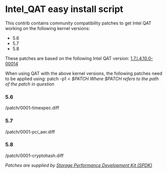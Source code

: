 # Intel_QAT easy install script

This contrib contains community compatibility patches to get Intel QAT working on the following kernel versions:
- 5.6
- 5.7
- 5.8

These patches are based on the following Intel QAT version:
[1.7.l.4.10.0-00014](https://01.org/sites/default/files/downloads/qat1.7.l.4.10.0-00014.tar.gz)

When using QAT with the above kernel versions, the following patches need to be applied using:
patch -p1 < _$PATCH_
_Where $PATCH refers to the path of the patch in question_

### 5.6
/patch/0001-timespec.diff

### 5.7
/patch/0001-pci_aer.diff

### 5.8
/patch/0001-cryptohash.diff


_Patches are supplied by [Storage Performance Development Kit (SPDK)](https://github.com/spdk/spdk)_


